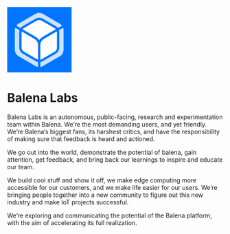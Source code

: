 <img src="https://github.com/balena-labs-projects/.github/raw/main/labs-logo.png" alt="Labs Logo" title="Labs Logo" width="150"/> 

# Balena Labs

Balena Labs is an autonomous, public-facing, research and experimentation team within Balena. We’re the most demanding users, and yet friendly. We’re Balena’s biggest fans, its harshest critics, and have the responsibility of making sure that feedback is heard and actioned.

We go out into the world, demonstrate the potential of balena, gain attention, get feedback, and bring back our learnings to inspire and educate our team.

We build cool stuff and show it off, we make edge computing more accessible for our customers, and we make life easier for our users. We’re bringing people together into a new community to figure out this new industry and make IoT projects successful.

We’re exploring and communicating the potential of the Balena platform, with the aim of accelerating its full realization.
